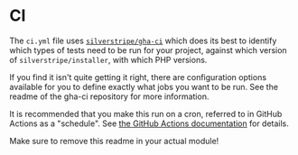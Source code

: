 # CI

The `ci.yml` file uses [`silverstripe/gha-ci`](https://github.com/silverstripe/gha-ci/) which does its best to identify which types of tests need to be run for your project, against which version of `silverstripe/installer`, with which PHP versions.

If you find it isn't quite getting it right, there are configuration options available for you to define exactly what jobs you want to be run. See the readme of the gha-ci repository for more information.

It is recommended that you make this run on a cron, referred to in GitHub Actions as a "schedule". See [the GitHub Actions documentation](https://docs.github.com/en/actions/using-workflows/events-that-trigger-workflows#schedule) for details.

Make sure to remove this readme in your actual module!
